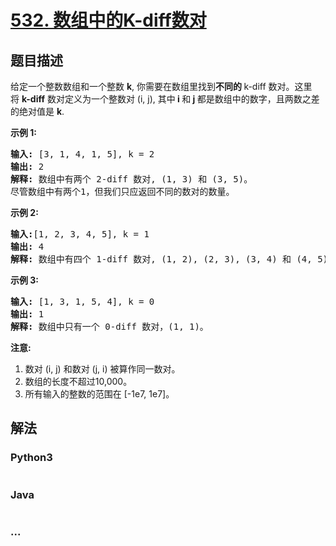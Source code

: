 # [532. 数组中的K-diff数对](https://leetcode-cn.com/problems/k-diff-pairs-in-an-array)

## 题目描述
<!-- 这里写题目描述 -->
<p>给定一个整数数组和一个整数&nbsp;<strong>k</strong>, 你需要在数组里找到<strong>不同的&nbsp;</strong>k-diff 数对。这里将&nbsp;<strong>k-diff</strong>&nbsp;数对定义为一个整数对 (i, j), 其中<strong> i </strong>和<strong> j </strong>都是数组中的数字，且两数之差的绝对值是&nbsp;<strong>k</strong>.</p>

<p><strong>示例 1:</strong></p>

<pre>
<strong>输入:</strong> [3, 1, 4, 1, 5], k = 2
<strong>输出:</strong> 2
<strong>解释: </strong>数组中有两个 2-diff 数对, (1, 3) 和 (3, 5)。
尽管数组中有两个1，但我们只应返回不同的数对的数量。
</pre>

<p><strong>示例&nbsp;2:</strong></p>

<pre>
<strong>输入:</strong>[1, 2, 3, 4, 5], k = 1
<strong>输出: </strong>4
<strong>解释:</strong> 数组中有四个 1-diff 数对, (1, 2), (2, 3), (3, 4) 和 (4, 5)。
</pre>

<p><strong>示例 3:</strong></p>

<pre>
<strong>输入: </strong>[1, 3, 1, 5, 4], k = 0
<strong>输出: </strong>1
<strong>解释:</strong> 数组中只有一个 0-diff 数对，(1, 1)。
</pre>

<p><strong>注意:</strong></p>

<ol>
	<li>数对 (i, j) 和数对&nbsp;(j, i) 被算作同一数对。</li>
	<li>数组的长度不超过10,000。</li>
	<li>所有输入的整数的范围在&nbsp;[-1e7, 1e7]。</li>
</ol>



## 解法
<!-- 这里可写通用的实现逻辑 -->


### Python3
<!-- 这里可写当前语言的特殊实现逻辑 -->

```python

```

### Java
<!-- 这里可写当前语言的特殊实现逻辑 -->

```java

```

### ...
```

```
